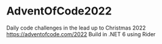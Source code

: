 # AdventOfCode2022

Daily code challenges in the lead up to Christmas 2022 https://adventofcode.com/2022
Build in .NET 6 using Rider

